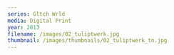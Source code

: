 ```yaml
---
series: Gltch Wrld
media: Digital Print
year: 2013
filename: /images/02_tuliptwerk.jpg
thumbnail: /images/thumbnails/02_tuliptwerk_tn.jpg
---
```

